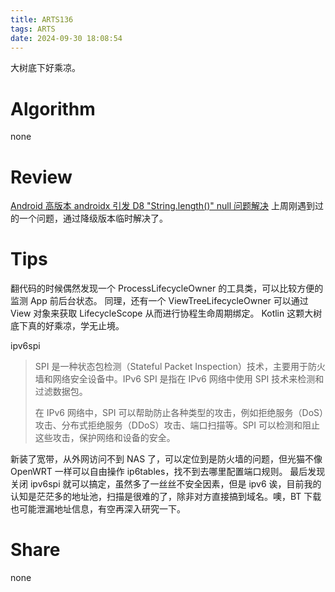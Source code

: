 ```yaml
---
title: ARTS136
tags: ARTS
date: 2024-09-30 18:08:54
---
```


大树底下好乘凉。

<!-- more -->

# Algorithm

none

# Review

[Android 高版本 androidx 引发 D8 "String.length()" null 问题解决](https://mp.weixin.qq.com/s/1a-t94dYcRGBOt8F5ZuFsg)
上周刚遇到过的一个问题，通过降级版本临时解决了。

# Tips

翻代码的时候偶然发现一个 ProcessLifecycleOwner 的工具类，可以比较方便的监测 App 前后台状态。
同理，还有一个 ViewTreeLifecycleOwner 可以通过 View 对象来获取 LifecycleScope 从而进行协程生命周期绑定。
Kotlin 这颗大树底下真的好乘凉，学无止境。

ipv6spi 
> SPI 是一种状态包检测（Stateful Packet Inspection）技术，主要用于防火墙和网络安全设备中。IPv6 SPI 是指在 IPv6 网络中使用 SPI 技术来检测和过滤数据包。
> 
> 在 IPv6 网络中，SPI 可以帮助防止各种类型的攻击，例如拒绝服务（DoS）攻击、分布式拒绝服务（DDoS）攻击、端口扫描等。SPI 可以检测和阻止这些攻击，保护网络和设备的安全。


新装了宽带，从外网访问不到 NAS 了，可以定位到是防火墙的问题，但光猫不像 OpenWRT 一样可以自由操作 ip6tables，找不到去哪里配置端口规则。
最后发现关闭 ipv6spi 就可以搞定，虽然多了一丝丝不安全因素，但是 ipv6 诶，目前我的认知是茫茫多的地址池，扫描是很难的了，除非对方直接搞到域名。噢，BT 下载也可能泄漏地址信息，有空再深入研究一下。

# Share

none
